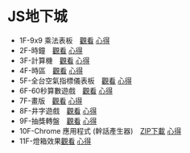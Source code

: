 # JS地下城

- 1F-9x9 乘法表板　[觀看](https://mtwmt.github.io/jsboss/public/1f/) [心得](https://mtwmt.github.io/blog/JSBOSS/1f/)
- 2F-時鐘　[觀看](https://mtwmt.github.io/jsboss/public/2f/) [心得](https://mtwmt.github.io/blog/JSBOSS/2f/)
- 3F-計算機　[觀看](https://mtwmt.github.io/jsboss/public/3f/) [心得](https://mtwmt.github.io/blog/JSBOSS/3f/)
- 4F-時區　[觀看](https://mtwmt.github.io/jsboss/public/4f/) [心得](https://mtwmt.github.io/blog/JSBOSS/4f/)
- 5F-全台空氣指標儀表板　[觀看](https://mtwmt.github.io/jsboss/public/5f/) [心得](https://mtwmt.github.io/blog/JSBOSS/5f/)
- 6F-60秒算數遊戲　[觀看](https://mtwmt.github.io/jsboss/public/6f/) [心得](https://mtwmt.github.io/blog/JSBOSS/6f/)
- 7F-畫版　[觀看](https://mtwmt.github.io/jsboss/public/7f/) [心得](https://mtwmt.github.io/blog/JSBOSS/7f/)
- 8F-井字遊戲　[觀看](https://mtwmt.github.io/jsboss/public/8f/) [心得](https://mtwmt.github.io/blog/JSBOSS/8f/)
- 9F-抽獎轉盤　[觀看](https://mtwmt.github.io/jsboss/public/9f/) [心得](https://mtwmt.github.io/blog/JSBOSS/9f/)
- 10F-Chrome 應用程式 (幹話產生器)　[ZIP下載](https://github.com/mtwmt/jsboss/raw/master/sourse/10f/dist-zip/10f-v1.0.0.zip) [心得](https://mtwmt.github.io/blog/JSBOSS/10f/)
- 11F-燈箱效果[觀看](https://mtwmt.github.io/jsboss/public/11f/) [心得](https://mtwmt.github.io/blog/JSBOSS/11f/)